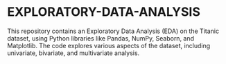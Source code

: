 # EXPLORATORY-DATA-ANALYSIS
This repository contains an Exploratory Data Analysis (EDA) on the Titanic dataset, using Python libraries like Pandas, NumPy, Seaborn, and Matplotlib. The code explores various aspects of the dataset, including univariate, bivariate, and multivariate analysis.
